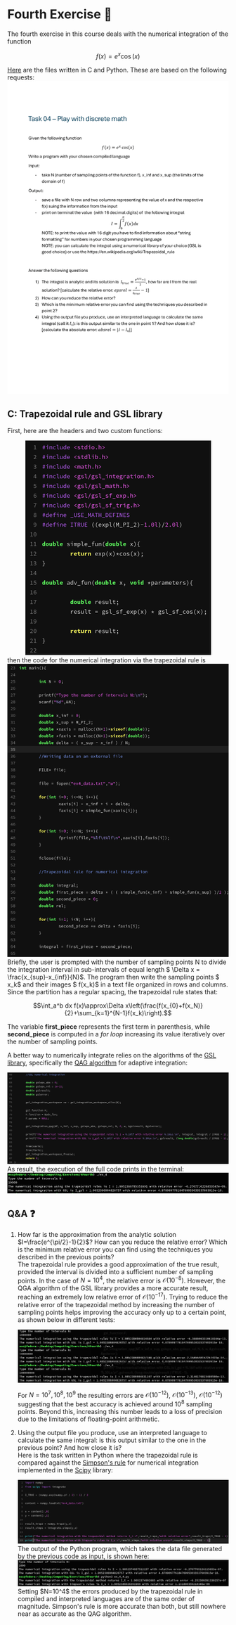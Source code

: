 # Fourth Exercise :pencil:

The fourth exercise in this course deals with the numerical integration of the function

$$f(x)=e^x \cos(x)$$

[Here]("https://github.com/EnricoSc1/SCPS/tree/main/code/Fourth_Exercise") are the files written in C and Python. These are based on the following requests:
![FourthExercise](https://raw.githubusercontent.com/EnricoSc1/SCPS/refs/heads/main/images/Task04.png)

## C: Trapezoidal rule and GSL library
First, here are the headers and two custom functions:
<center>
  <img src="https://raw.githubusercontent.com/EnricoSc1/SCPS/refs/heads/main/images/ex_4_head.png" 
  alt="FourthHeaders" />
</center>
then the code for the numerical integration via the trapezoidal rule is
<center>
  <img src="https://raw.githubusercontent.com/EnricoSc1/SCPS/refs/heads/main/images/ex_4_trap.png" 
  alt = "FourthTrap" />
</center>
Briefly, the user is prompted with the number of sampling points N to divide the integration interval in sub-intervals of equal length 
$ \Delta x = \frac{x_{sup}-x_{inf}}{N}$. The program then write the sampling points $ x_k$ and their images $ f(x_k)$ in a text file organized in rows and columns. Since the partition has a regular spacing, the trapezoidal rule states that:

$$\int_a^b dx f(x)\approx\Delta x\left(\frac{f(x_{0}+f(x_N)}{2}+\sum_{k=1}^{N-1}f(x_k)\right).$$

The variable **first_piece** represents the first term in parenthesis, while **second_piece** is computed in a *for loop* increasing its value iteratively over the number of sampling points. 

A better way to numerically integrate relies on the algorithms of the [GSL library](https://www.gnu.org/software/gsl/), specifically the [QAG algorithm](https://www.gnu.org/software/gsl/doc/html/integration.html#qag-adaptive-integration) for adaptive integration:
<center>
  <img src="https://github.com/EnricoSc1/SCPS/blob/main/images/ex_4_gsl.png?raw=true" 
  alt="FourthGSL" />
</center>
As result, the execution of the full code prints in the terminal:
<center>
  <img src="https://raw.githubusercontent.com/EnricoSc1/SCPS/refs/heads/main/images/ex_4_print_c.png" 
  alt="FourthPrint" />
</center>

## Q&A :question:
1) How far is the approximation from the analytic solution $I=\frac{e^{\pi/2}-1}{2}$? How can you reduce the relative error? Which is the minimum relative error you can find using the techniques you described in the previous points?\
The trapezoidal rule provides a good approximation of the true result, provided the interval is divided into a sufficient number of sampling points. In the case of $N=10^4$, the relative error is $\mathcal O(10^{-8})$. However, the QGA algorithm of the GSL library provides a more accurate result, reaching an extremely low relative error of $\mathcal O(10^{-17})$. Trying to reduce the relative error of the trapezoidal method by increasing the number of sampling points helps improving the accuracy only up to a certain point, as shown below in different tests:
	<center>
	  <img src="https://raw.githubusercontent.com/EnricoSc1/SCPS/refs/heads/main/images/ex_4_minim.png" 
	  alt="FourthPrint" />
	</center>

	For $N=10^7,10^8,10^9$ the resulting errors are $\mathcal O (10^{-12})$, $\mathcal O (10^{-13})$, $\mathcal O (10^{-12})$ suggesting that the best accuracy is achieved around $10^8$ sampling points. Beyond this, increasing this number leads to a loss of precision due to the limitations of floating-point arithmetic.

2) 	Using the output file you produce, use an interpreted language to calculate the same
	integral: is this output similar to the one in the previous point? And how close it is?\
		Here is the task written in Python where the trapezoidal rule is compared against the [Simpson's rule](https://en.wikipedia.org/wiki/Simpson%27s_rule) for numerical integration implemented in the [Scipy](https://scipy.org/) library:
	<center>
	  <img src="https://raw.githubusercontent.com/EnricoSc1/SCPS/refs/heads/main/images/ex_4_py_code.png" alt="FourthPrint" />
	</center> 
	The output of the Python program, which takes the data file generated by the previous code 	
	as input, is shown here: 
	<center>
	<img src="https://raw.githubusercontent.com/EnricoSc1/SCPS/refs/heads/main/images/ex_4_py_term.png" 
	  alt="FourthPrint" />
	</center> 
	Setting $N=10^4$ the errors produced by the trapezoidal rule in compiled and interpreted languages are of the same order of magnitude. Simpson's rule is more accurate than both, but still nowhere near as accurate as the QAG algorithm.



